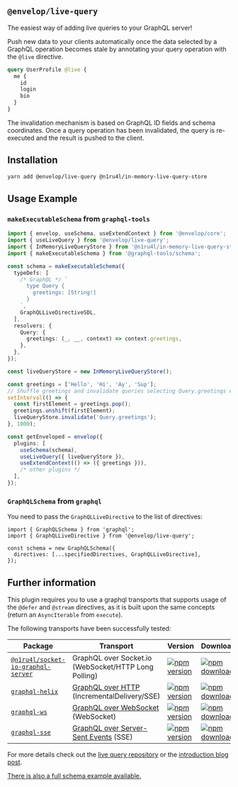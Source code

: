 ## `@envelop/live-query`

The easiest way of adding live queries to your GraphQL server!

Push new data to your clients automatically once the data selected by a GraphQL operation becomes stale by annotating your query operation with the `@live` directive.

```graphql
query UserProfile @live {
  me {
    id
    login
    bio
  }
}
```

The invalidation mechanism is based on GraphQL ID fields and schema coordinates. Once a query operation has been invalidated, the query is re-executed and the result is pushed to the client.

## Installation

```bash
yarn add @envelop/live-query @n1ru4l/in-memory-live-query-store
```

## Usage Example

### `makeExecutableSchema` from `graphql-tools`

```ts
import { envelop, useSchema, useExtendContext } from '@envelop/core';
import { useLiveQuery } from '@envelop/live-query';
import { InMemoryLiveQueryStore } from '@n1ru4l/in-memory-live-query-store';
import { makeExecutableSchema } from '@graphql-tools/schema';

const schema = makeExecutableSchema({
  typeDefs: [
    /* GraphQL */ `
      type Query {
        greetings: [String!]
      }
    `,
    GraphQLLiveDirectiveSDL,
  ],
  resolvers: {
    Query: {
      greetings: (_, __, context) => context.greetings,
    },
  },
});

const liveQueryStore = new InMemoryLiveQueryStore();

const greetings = ['Hello', 'Hi', 'Ay', 'Sup'];
// Shuffle greetings and invalidate queries selecting Query.greetings every second.
setInterval(() => {
  const firstElement = greetings.pop();
  greetings.unshift(firstElement);
  liveQueryStore.invalidate('Query.greetings');
}, 1000);

const getEnveloped = envelop({
  plugins: [
    useSchema(schema),
    useLiveQuery({ liveQueryStore }),
    useExtendContext(() => ({ greetings })),
    /* other plugins */
  ],
});
```

### `GraphQLSchema` from `graphql`

You need to pass the `GraphQLLiveDirective` to the list of directives:

```tsx
import { GraphQLSchema } from 'graphql';
import { GraphQLLiveDirective } from '@envelop/live-query';

const schema = new GraphQLSchema({
  directives: [...specifiedDirectives, GraphQLLiveDirective],
});
```

## Further information

This plugin requires you to use a graphql transports that supports usage of the `@defer` and `@stream` directives, as it is built upon the same concepts (return an `AsyncIterable` from `execute`).

The following transports have been successfully tested:

| Package                                                                                                                          | Transport                                                                                   | Version                                                                                                                                                                         | Downloads                                                                                                                                                                          |
| -------------------------------------------------------------------------------------------------------------------------------- | ------------------------------------------------------------------------------------------- | ------------------------------------------------------------------------------------------------------------------------------------------------------------------------------- | ---------------------------------------------------------------------------------------------------------------------------------------------------------------------------------- |
| [`@n1ru4l/socket-io-graphql-server`](https://github.com/n1ru4l/graphql-live-queries/blob/main/packages/socket-io-graphql-server) | GraphQL over Socket.io (WebSocket/HTTP Long Polling)                                        | [![npm version](https://badge.fury.io/js/%40n1ru4l%2Fsocket-io-graphql-server.svg)](https://github.com/n1ru4l/graphql-live-queries/blob/main/packages/socket-io-graphql-server) | [![npm downloads](https://img.shields.io/npm/dm/@n1ru4l/socket-io-graphql-server.svg)](https://github.com/n1ru4l/graphql-live-queries/blob/main/packages/socket-io-graphql-server) |
| [`graphql-helix`](https://github.com/danielrearden/graphql-helix)                                                                | [GraphQL over HTTP](https://github.com/graphql/graphql-over-http) (IncrementalDelivery/SSE) | [![npm version](https://badge.fury.io/js/graphql-helix.svg)](https://github.com/danielrearden/graphql-helix)                                                                    | [![npm downloads](https://img.shields.io/npm/dm/graphql-helix.svg)](https://github.com/danielrearden/graphql-helix)                                                                |
| [`graphql-ws`](https://github.com/enisdenjo/graphql-ws)                                                                          | [GraphQL over WebSocket](https://github.com/graphql/graphql-over-http/pull/140) (WebSocket) | [![npm version](https://badge.fury.io/js/graphql-ws.svg)](https://github.com/enisdenjo/graphql-ws)                                                                              | [![npm downloads](https://img.shields.io/npm/dm/graphql-ws.svg)](https://github.com/enisdenjo/graphql-ws)                                                                          |
| [`graphql-sse`](https://github.com/enisdenjo/graphql-sse)                                                                          | [GraphQL over Server-Sent Events](https://github.com/enisdenjo/graphql-sse/blob/master/PROTOCOL.md) (SSE) | [![npm version](https://badge.fury.io/js/graphql-sse.svg)](https://github.com/enisdenjo/graphql-sse)                                                                              | [![npm downloads](https://img.shields.io/npm/dm/graphql-sse.svg)](https://github.com/enisdenjo/graphql-sse)                                                                          |

For more details check out the [live query repository](https://github.com/n1ru4l/graphql-live-query) or the [introduction blog post](https://the-guild.dev/blog/subscriptions-and-live-queries-real-time-with-graphql).

[There is also a full schema example available.](https://github.com/n1ru4l/graphql-live-query/blob/main/packages/todo-example/server-ws/src/schema.ts)
